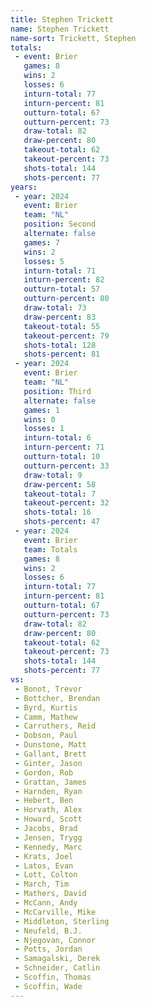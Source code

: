 ```yaml
---
title: Stephen Trickett
name: Stephen Trickett
name-sort: Trickett, Stephen
totals:
 - event: Brier
   games: 8
   wins: 2
   losses: 6
   inturn-total: 77
   inturn-percent: 81
   outturn-total: 67
   outturn-percent: 73
   draw-total: 82
   draw-percent: 80
   takeout-total: 62
   takeout-percent: 73
   shots-total: 144
   shots-percent: 77
years:
 - year: 2024
   event: Brier
   team: "NL"
   position: Second
   alternate: false
   games: 7
   wins: 2
   losses: 5
   inturn-total: 71
   inturn-percent: 82
   outturn-total: 57
   outturn-percent: 80
   draw-total: 73
   draw-percent: 83
   takeout-total: 55
   takeout-percent: 79
   shots-total: 128
   shots-percent: 81
 - year: 2024
   event: Brier
   team: "NL"
   position: Third
   alternate: false
   games: 1
   wins: 0
   losses: 1
   inturn-total: 6
   inturn-percent: 71
   outturn-total: 10
   outturn-percent: 33
   draw-total: 9
   draw-percent: 58
   takeout-total: 7
   takeout-percent: 32
   shots-total: 16
   shots-percent: 47
 - year: 2024
   event: Brier
   team: Totals
   games: 8
   wins: 2
   losses: 6
   inturn-total: 77
   inturn-percent: 81
   outturn-total: 67
   outturn-percent: 73
   draw-total: 82
   draw-percent: 80
   takeout-total: 62
   takeout-percent: 73
   shots-total: 144
   shots-percent: 77
vs:
 - Bonot, Trevor
 - Bottcher, Brendan
 - Byrd, Kurtis
 - Camm, Mathew
 - Carruthers, Reid
 - Dobson, Paul
 - Dunstone, Matt
 - Gallant, Brett
 - Ginter, Jason
 - Gordon, Rob
 - Grattan, James
 - Harnden, Ryan
 - Hebert, Ben
 - Horvath, Alex
 - Howard, Scott
 - Jacobs, Brad
 - Jensen, Trygg
 - Kennedy, Marc
 - Krats, Joel
 - Latos, Evan
 - Lott, Colton
 - March, Tim
 - Mathers, David
 - McCann, Andy
 - McCarville, Mike
 - Middleton, Sterling
 - Neufeld, B.J.
 - Njegovan, Connor
 - Potts, Jordan
 - Samagalski, Derek
 - Schneider, Catlin
 - Scoffin, Thomas
 - Scoffin, Wade
---
```

